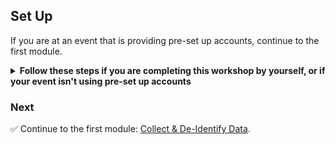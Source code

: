 ## Set Up

If you are at an event that is providing pre-set up accounts, continue to the first module.

<details>
<summary><strong>Follow these steps if you are completing this workshop by yourself, or if your event isn't using pre-set up accounts</strong></summary>

### AWS Account

In order to complete this workshop, you'll need an AWS account and permissions to access the following services:

* AWS IoT
* Lambda
* Simple Storage Service (S3)
* DynamoDB
* Key Management Service (KMS)
* Kinesis Firehose, Streams, and Analytics
* Simple Notification Service (SNS)
* CloudWatch
* Identity and Access Management (IAM)

#### Note
If you have multiple accounts to choose from...

> Use a personal account or create a new AWS account for this workshop rather than
using an organization's account to ensure you have full access to the necessary
services and to ensure you do not leave behind any resources from the workshop.

> The code and instructions in this workshop assume only one participant is using
a given AWS account at a time. If you attempt sharing an account with another
participant, you will encounter naming conflicts for certain resources. You can
work around this by either using a suffix in your resource names or using
distinct Regions, but the instructions do not provide details on the changes
required to make this work.



### Deploy CloudFormation

[AWS CloudFormation][cloudformation] allows you to deploy infrastructure by defining an architecture in a JSON or YAML template. For this workshop, you will be deploying the architecture for all three modules with one CloudFormation template, and then you will walk through a streaming pattern in each module.

1. Go to the AWS Management Console and type **CloudFormation** in the **Find Services** search bar. Click enter to go to the CloudFormation console.

1. Make sure you're in the **Oregon** Region by checking the Region dropdown in the top right corner.
   
1. Click **Create Stack**.

1. Under **Specify template**, insert this **Amazon S3 URL**: `https://serverless-stream-processing.s3-us-west-2.amazonaws.com/Source_Code/architecture.yaml`

1. Click **Next**.

1. Type in a unique **Stack name**, like **Streaming-Workshop**.

1. Click **Next** twice, until you get to the **Review** page.

1. Scroll to the bottom and check all three acknowledgement boxes.

	> The first two acknowledgements are there because the template will deploy IAM policies to allow the services in this architecture to perform their necessary actions. The third acknowledgement is because the template uses the [AWS::Serverless Transform][CFN SAM] to define Lambda functions.

1. Click **Create stack**.

1. The stack will take a few minutes to deploy. Wait until the stack status is **CREATE_COMPLETE** before starting the first module.

</details>

### Next

:white_check_mark: Continue to the first module: [Collect & De-Identify Data][collect-deidentify].

[cloudformation]: https://aws.amazon.com/cloudformation/
[CFN SAM]: https://docs.aws.amazon.com/AWSCloudFormation/latest/UserGuide/transform-aws-serverless.html
[collect-deidentify]: ../1_CollectDeIdentify/